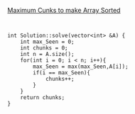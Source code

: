 [Maximum Cunks to make Array Sorted](https://www.scaler.com/academy/mentee-dashboard/class/34475/homework/problems/4036?navref=cl_tt_lst_nm)


```


int Solution::solve(vector<int> &A) {
    int max_Seen = 0;
    int chunks = 0;
    int n = A.size();
    for(int i = 0; i < n; i++){
        max_Seen = max(max_Seen,A[i]);
        if(i == max_Seen){
            chunks++;
        }
    }
    return chunks;
}




```
